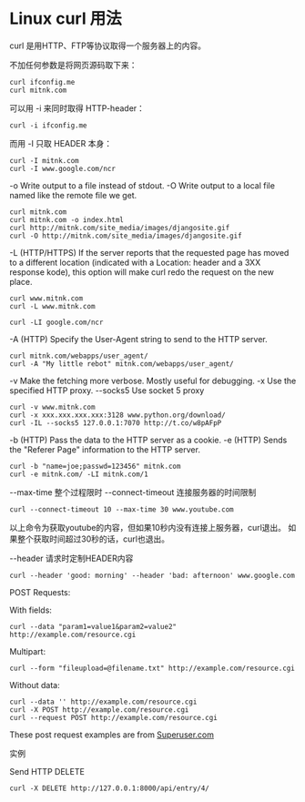 Linux curl 用法
==============

curl 是用HTTP、FTP等协议取得一个服务器上的内容。

不加任何参数是将网页源码取下来：

    curl ifconfig.me
    curl mitnk.com

可以用 -i 来同时取得 HTTP-header：

    curl -i ifconfig.me

而用 -I 只取 HEADER 本身：

    curl -I mitnk.com
    curl -I www.google.com/ncr


-o Write output to a file instead of stdout.
-O Write output to a local file named like the remote file we get.

    curl mitnk.com
    curl mitnk.com -o index.html
    curl http://mitnk.com/site_media/images/djangosite.gif
    curl -O http://mitnk.com/site_media/images/djangosite.gif


-L (HTTP/HTTPS) If the server reports that the requested page has moved to a different location (indicated with a Location: header and a 3XX response kode), this option will make curl redo the request on the new place.

    curl www.mitnk.com
    curl -L www.mitnk.com

    curl -LI google.com/ncr


-A (HTTP) Specify the User-Agent string to send to the HTTP server.

    curl mitnk.com/webapps/user_agent/
    curl -A "My little rebot" mitnk.com/webapps/user_agent/


-v Make the fetching more verbose. Mostly useful for debugging.
-x Use the specified HTTP proxy.
--socks5 Use socket 5 proxy

    curl -v www.mitnk.com
    curl -x xxx.xxx.xxx.xxx:3128 www.python.org/download/
    curl -IL --socks5 127.0.0.1:7070 http://t.co/w8pAFpP


-b (HTTP) Pass the data to the HTTP server as a cookie.
-e (HTTP) Sends the "Referer Page" information to the HTTP server.

    curl -b "name=joe;passwd=123456" mitnk.com
    curl -e mitnk.com/ -LI mitnk.com/1

--max-time 整个过程限时
--connect-timeout 连接服务器的时间限制

    curl --connect-timeout 10 --max-time 30 www.youtube.com

以上命令为获取youtube的内容，但如果10秒内没有连接上服务器，curl退出。
如果整个获取时间超过30秒的话，curl也退出。


--header 请求时定制HEADER内容

    curl --header 'good: morning' --header 'bad: afternoon' www.google.com


POST Requests:

With fields:

    curl --data "param1=value1&param2=value2" http://example.com/resource.cgi

Multipart:

    curl --form "fileupload=@filename.txt" http://example.com/resource.cgi

Without data:

    curl --data '' http://example.com/resource.cgi
    curl -X POST http://example.com/resource.cgi
    curl --request POST http://example.com/resource.cgi

These post request examples are from [Superuser.com](http://superuser.com/a/149335/100560)

实例

Send HTTP DELETE

    curl -X DELETE http://127.0.0.1:8000/api/entry/4/
